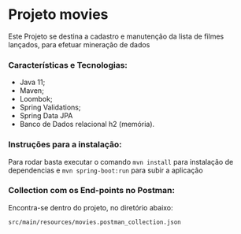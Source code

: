 # Projeto movies


Este Projeto se destina a cadastro e manutenção da lista de filmes lançados, para efetuar mineração de dados

### Características e Tecnologias:
- Java 11;
- Maven;
- Loombok;
- Spring Validations;
- Spring Data JPA
- Banco de Dados relacional h2 (memória).

### Instruções para a instalação:
Para rodar basta executar o comando ```mvn install``` para instalação de dependencias e ```mvn spring-boot:run``` para subir a aplicação

### Collection com os End-points no Postman:

Encontra-se dentro do projeto, no diretório abaixo:

```sh
src/main/resources/movies.postman_collection.json
```